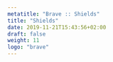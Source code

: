```yaml
---
metatitle: "Brave :: Shields"
title: "Shields"
date: 2019-11-21T15:43:56+02:00
draft: false
weight: 11
logo: "brave"
---
```


